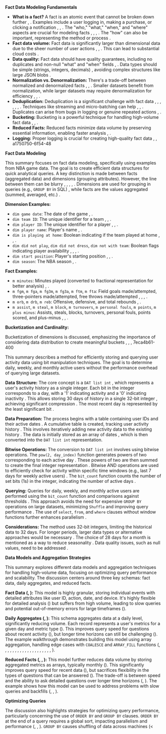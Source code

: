 **Fact Data Modeling Fundamentals** 

*   **What is a fact?** A fact is an atomic event that cannot be broken down further , . Examples include a user logging in, making a purchase, or clicking a notification , , .  The "who," "what," "when," and "where" aspects are crucial for modeling facts , , , . The "how" can also be important, representing the method or process .
*   **Fact data volume:** Fact data is significantly larger than dimensional data due to the sheer number of user actions , , .  This can lead to substantial cloud costs .
*   **Data quality:** Fact data should have quality guarantees, including no duplicates and non-null "what" and "when" fields , .  Data types should be simple (strings, integers, decimals) , avoiding complex structures like large JSON blobs .
*   **Normalization vs. Denormalization:**  There's a trade-off between normalized and denormalized facts , , . Smaller datasets benefit from normalization, while larger datasets may require denormalization for efficiency , , .
*   **Deduplication:** Deduplication is a significant challenge with fact data , , , , , , .  Techniques like streaming and micro-batching can help , , .  Duplicates can arise from bugs in logging or genuine repeated actions , .
*   **Bucketing:** Bucketing is a powerful technique for handling high-volume fact data , , .
*   **Reduced Facts:** Reduced facts minimize data volume by preserving essential information, enabling faster analysis , .
*   **Logging:** Proper logging is crucial for creating high-quality fact data , , <chunk>a1750750-6f54-48


**Fact Data Modeling**

This summary focuses on fact data modeling, specifically using examples from NBA game data.  The goal is to create efficient data structures for quick analytical queries.  A key distinction is made between facts (aggregated data) and dimensions (grouping attributes).  However, the line between them can be blurry , , , , .  Dimensions are used for grouping in queries (e.g., `GROUP BY` in SQL) , while facts are the values aggregated (summed, averaged, etc.) .

**Dimension Examples:**

*   `dim game date`: The date of the game , .
*   `dim team ID`:  The unique identifier for a team , , .
*   `dim player ID`: The unique identifier for a player , , .
*   `dim player name`: Player's name , .
*   `dim is playing at home`: Boolean indicating if the team played at home , , .
*   `dim did not play`, `dim did not dress`, `dim not with team`:  Boolean flags indicating player availability , , , .
*   `dim start position`: Player's starting position , , .
*   `dim season`: The NBA season , .


**Fact Examples:**

*   `m minutes`: Minutes played (converted to fractional representation for better analysis) , .
*   `m fgm`, `m fga`, `m fg3m`, `m fg3a`, `m ftm`, `m fta`: Field goals made/attempted, three-pointers made/attempted, free throws made/attempted , , , .
*   `m orb`, `m drb`, `m reb`: Offensive, defensive, and total rebounds , .
*   `m assist`, `m steal`, `m block`, `m turnovers`, `m personal fouls`, `m points`, `m plus minus`:  Assists, steals, blocks, turnovers, personal fouls, points scored, and plus-minus , , .


**Bucketization and Cardinality:**

Bucketization of dimensions is discussed, emphasizing the importance of considering data distribution to create meaningful buckets , , , <chunk>7eca4b61-400


This summary describes a method for efficiently storing and querying user activity data using bit manipulation techniques.  The goal is to determine daily, weekly, and monthly active users without the performance overhead of querying large datasets.

**Data Structure:** The core concept is a `DAT list int` , which represents a user's activity history as a single integer. Each bit in the integer corresponds to a day, with a '1' indicating activity and a '0' indicating inactivity .  This allows storing 30 days of history in a single 32-bit integer , achieving significant compression .  The most recent day is represented by the least significant bit .

**Data Preparation:** The process begins with a table containing user IDs and their active dates .  A cumulative table is created, tracking user activity history .  This involves iteratively adding new activity data to the existing history .  The data is initially stored as an array of dates , which is then converted into the `DAT list int` representation.

**Bitwise Operations:**  The conversion to `DAT list int` involves using bitwise operations.  The `pow(2, day_index)` function generates powers of two corresponding to each active day . These powers of two are then summed to create the final integer representation .  Bitwise AND operations are used to efficiently check for activity within specific time windows (e.g., last 7 days for weekly active users) . The `bit_count` function counts the number of set bits (1s) in the integer, indicating the number of active days .

**Querying:**  Queries for daily, weekly, and monthly active users are performed using the `bit_count` function and comparisons against thresholds . This approach avoids the need for expensive `GROUP BY` operations on large datasets, minimizing `Shuffle`  and improving query performance .  The use of `select`, `from`, and `where` clauses without window functions further enhances parallelism .

**Considerations:** The method uses 32-bit integers, limiting the historical data to 32 days.  For longer periods, larger data types or alternative approaches would be necessary .  The choice of 28 days for a month is mentioned as a way to reduce seasonality .  Data quality issues, such as null values, need to be addressed .



**Data Models and Aggregation Strategies**

This summary explores different data models and aggregation techniques for handling high-volume data, focusing on optimizing query performance and scalability.  The discussion centers around three key schemas: fact data, daily aggregates, and reduced facts.

**Fact Data (, ):** This model is highly granular, storing individual events with detailed attributes like user ID, action, date, and device.  It's highly flexible for detailed analysis () but suffers from high volume, leading to slow queries and potential out-of-memory errors for large timeframes ().

**Daily Aggregates (, ):** This schema aggregates data at a daily level, significantly reducing volume.  Each record represents a user's metrics for a given day and metric type ().  This improves query speed for questions about recent activity (), but longer time horizons can still be challenging ().  The example walkthrough demonstrates building this model using array aggregation, handling edge cases with `COALESCE` and `ARRAY_FILL` functions (, , , , , , , , , , , , , , , , , , , , ).

**Reduced Facts (, , ):** This model further reduces data volume by storing aggregated metrics as arrays, typically monthly ().  This significantly improves query speed for recent data (), but sacrifices flexibility in the types of questions that can be answered ().  The trade-off is between speed and the ability to ask detailed questions over longer time horizons (, ).  The example shows how this model can be used to address problems with slow queries and backfills (, , ).

**Optimizing Queries**

The discussion also highlights strategies for optimizing query performance, particularly concerning the use of `ORDER BY` and `GROUP BY` clauses.  `ORDER BY` at the end of a query requires a global sort, impacting parallelism and performance (, , ).  `GROUP BY` causes shuffling of data across machines (<